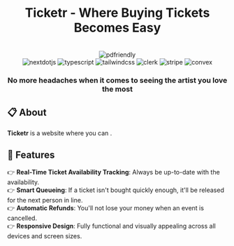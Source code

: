 <div align="center">
  <h1>Ticketr - Where Buying Tickets Becomes Easy</h1>
</div>

<div align="center">
  <br />
  
  <img src="https://github.com/user-attachments/assets/1e877233-2a7e-407d-a33f-e63a04b398b7" alt="pdfriendly" />

  <br />

  <div>
    <img src="https://img.shields.io/badge/-Next_JS-black?style=for-the-badge&logoColor=white&logo=nextdotjs&color=000000" alt="nextdotjs" />
    <img src="https://img.shields.io/badge/-Typescript-black?style=for-the-badge&logoColor=white&logo=typescript&color=3178C6" alt="typescript" />
    <img src="https://img.shields.io/badge/-Tailwind_CSS-black?style=for-the-badge&logoColor=white&logo=tailwindcss&color=06B6D4" alt="tailwindcss" />
    <img src="https://img.shields.io/badge/-clerk-k23E?style=for-the-badge&logoColor=777882&logo=clerk&color=000000" alt="clerk" />
    <img src="https://img.shields.io/badge/-stripe-k23E?style=for-the-badge&logoColor=white&logo=stripe&color=6671e4" alt="stripe" />
    <img src="https://img.shields.io/badge/-stripe-k23E?style=for-the-badge&logoColor=white&logo=convex&color=6671e4" alt="convex" />
  </div>

  <h3 align="center">No more headaches when it comes to seeing the artist you love the most</h3>
</div>

## 📋 About

**Ticketr** is a website where you can .

## 🔋 Features
👉 **Real-Time Ticket Availability Tracking**: Always be up-to-date with the availability. <br />
👉 **Smart Queueing**: If a ticket isn't bought quickly enough, it'll be released for the next person in line. <br />
👉 **Automatic Refunds**: You'll not lose your money when an event is cancelled. <br />
👉 **Responsive Design**: Fully functional and visually appealing across all devices and screen sizes. <br />
